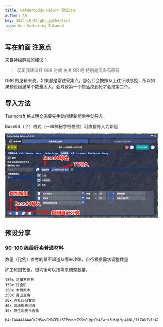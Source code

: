 ```yaml
---
title: Gatherbuddy Reborn 预设分享
author: AA
key: 2024-10-05-gbr_gatherlist
tags: Gua Gathering Dalamud
---
```


<!--more-->

## 写在前面 注意点

来自神秘群友的建议：

> 反正我建议开 GBR 时候 关关 DR 吧
> 特别是河岸石原石

GBR 的逻辑来说，如果都是常驻采集点，那么只会按照从上往下顺序挖，所以如果预设组里单个数量太大，会导致第一个物品挖到死才会挖第二个。

## 导入方法

Teamcraft 格式明文需要先手动创建新组后手动导入

Base64（？）格式（一串神秘字符格式）可直接导入为新组

![](/assets/images/2024-10-05-gbr_gatherlist_2024-10-05-21-10-39.png)

## 预设分享

### 90-100 练级好卖普通材料

数量（比例）参考的某不知道从哪来攻略，自行根据需求调整数量

矿工和园艺组，想均衡可以按需求调整数量。

```
150x 河岸石原石
350x 钌金矿
150x 木棉原木
250x 高山亚麻
30x 克扎玛乌甘菊
40x 高级枫树树液
30x 野生加提卡香蕉
```

```
H4sIAAAAAAAACk2NSwvCMBCED/6TPeeweZSSnPUgiCh4Ew+x3UKgL9p4kNL/7iZWkIVl+GZ2Z7fAMVJ3rGdwd2NQFoI3amG0tbwNqkwMJlLazPEh8tXtPVK6k+Jv2Lu+fB9DDMlcIH8FJwsUSaP+6dQATm9ccUZt2iDzb6S04Lg8pzNdBVwmahqaqD4NlY9h6FMP87PvCBxIpUHAnuZqCmOymTE49P7ZUg2u8e1M6wcKhEkC+gAAAA==
```
